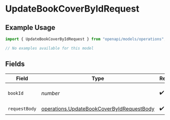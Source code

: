 # UpdateBookCoverByIdRequest

## Example Usage

```typescript
import { UpdateBookCoverByIdRequest } from "openapi/models/operations";

// No examples available for this model
```

## Fields

| Field                                                                                                  | Type                                                                                                   | Required                                                                                               | Description                                                                                            | Example                                                                                                |
| ------------------------------------------------------------------------------------------------------ | ------------------------------------------------------------------------------------------------------ | ------------------------------------------------------------------------------------------------------ | ------------------------------------------------------------------------------------------------------ | ------------------------------------------------------------------------------------------------------ |
| `bookId`                                                                                               | *number*                                                                                               | :heavy_check_mark:                                                                                     | ID of the book to update                                                                               | 1                                                                                                      |
| `requestBody`                                                                                          | [operations.UpdateBookCoverByIdRequestBody](../../models/operations/updatebookcoverbyidrequestbody.md) | :heavy_check_mark:                                                                                     | Book cover                                                                                             |                                                                                                        |